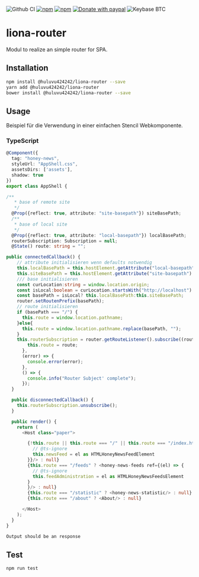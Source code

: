 ![Github CI](https://github.com/Huluvu424242/liona-router/workflows/Github%20CI/badge.svg)
[![npm](https://img.shields.io/npm/v/@huluvu424242/liona-router.svg)](https://www.npmjs.com/package/@huluvu424242/liona-router)
[![npm](https://img.shields.io/npm/dm/@huluvu424242/liona-router.svg)](https://www.npmjs.com/package/@huluvu424242/liona-router)
[![Donate with paypal](https://img.shields.io/badge/paypal-donate-yellow.svg)](https://paypal.me/huluvu424242)
![Keybase BTC](https://img.shields.io/keybase/btc/huluvu424242)

# liona-router
Modul to realize an simple router for SPA.
## Installation 
```sh
npm install @huluvu424242/liona-router --save
yarn add @huluvu424242/liona-router
bower install @huluvu424242/liona-router --save
```
## Usage
Beispiel für die Verwendung in einer einfachen Stencil Webkomponente.
### TypeScript
```typescript jsx
@Component({
  tag: "honey-news",
  styleUrl: "AppShell.css",
  assetsDirs: ['assets'],
  shadow: true
})
export class AppShell {

/**
   * base of remote site
   */
  @Prop({reflect: true, attribute: "site-basepath"}) siteBasePath;
  /**
   * base of local site
   */
  @Prop({reflect: true, attribute: "local-basepath"}) localBasePath;
  routerSubscription: Subscription = null;
  @State() route: string = "";

public connectedCallback() {
    // attribute initialisieren wenn defaults notwendig
    this.localBasePath = this.hostElement.getAttribute("local-basepath") || "/";
    this.siteBasePath = this.hostElement.getAttribute("site-basepath") || "/";
    /// base initialisieren
    const curLocation:string = window.location.origin;
    const isLocal:boolean = curLocation.startsWith("http://localhost") || curLocation.startsWith("https://localhost");
    const basePath = isLocal? this.localBasePath:this.siteBasePath;
    router.setRoutenPrefix(basePath);
    // route initialisieren
    if (basePath === "/") {
      this.route = window.location.pathname;
    }else{
      this.route = window.location.pathname.replace(basePath, "");
    }
    this.routerSubscription = router.getRouteListener().subscribe((route: string) => {
        this.route = route;
      },
      (error) => {
        console.error(error);
      },
      () => {
        console.info("Router Subject' complete");
      });
  }

  public disconnectedCallback() {
    this.routerSubscription.unsubscribe();
  }

  public render() {
    return (
      <Host class="paper">

        {!this.route || this.route === "/" || this.route === "/index.html" || this.route === "/news" ? <honey-news-feed ref={(el) => {
          // @ts-ignore
          this.newsFeed = el as HTMLHoneyNewsFeedElement
        }}/> : null}
        {this.route === "/feeds" ? <honey-news-feeds ref={(el) => {
          // @ts-ignore
          this.feedAdministration = el as HTMLHoneyNewsFeedsElement
        }
        }/> : null}
        {this.route === "/statistic" ? <honey-news-statistic/> : null}
        {this.route === "/about" ? <About/> : null}

      </Host>
    );
  }
}
```
```sh
Output should be an response
```
## Test 
```sh
npm run test
```
